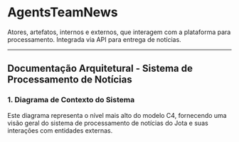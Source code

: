 # AgentsTeamNews
Atores, artefatos, internos e externos, que interagem com a plataforma para processamento. Integrada via API para entrega de notícias.
<hr/>

## Documentação Arquitetural - Sistema de Processamento de Notícias

### 1. Diagrama de Contexto do Sistema

Este diagrama representa o nível mais alto do modelo C4, fornecendo uma visão geral do sistema de processamento de notícias do Jota e suas interações com entidades externas.
